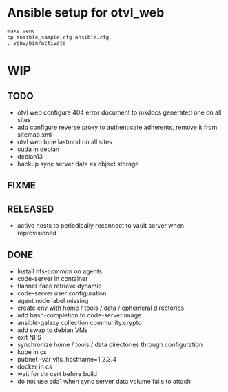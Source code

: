 # Ansible setup for otvl_web

    make venv
    cp ansible_sample.cfg ansible.cfg
    . venv/bin/activate

# WIP

## TODO

- otvl web configure 404 error document to mkdocs generated one on all sites
- adq configure reverse proxy to authenticate adherents, remove it from sitemap.xml
- otvl web tune lastmod on all sites
- cuda in debian
- debian13
- backup sync server data as object storage

## FIXME

## RELEASED

- active hosts to periodically reconnect to vault server when reprovisioned
  
## DONE

- Install nfs-common on agents
- code-server in container
- flannel iface retrieve dynamic
- code-server user configuration
- agent node label missing
- create env with home / tools / data / ephemeral directories
- add bash-completion to code-server image
- ansible-galaxy collection community.crypto
- add swap to debian VMs
- exit NFS
- synchronize home / tools / data directories through configuration
- kube in cs
- pubnet -var vlts_hostname=1.2.3.4
- docker in cs
- wait for ctr cert before build
- do not use sda1 when sync server data volume fails to attach
